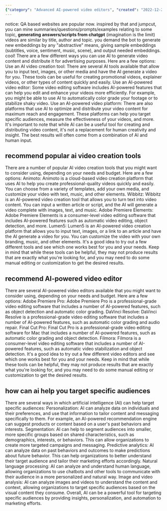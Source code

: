 ```yaml
---
{"category": "Advanced AI-powered video editors", "created": "2022-12-28T12:20:53.313Z", "date": "2022-12-28 12:20:53", "description": "AI tools like Animoto enable the creation of targeted audience strategies with human input, while advanced AI-powered video editors such as Adobe Premiere Pro, DaVinci Resolve, and Final Cut Pro provide personalized marketing campaigns and messaging.", "modified": "2022-12-28T18:34:47.377Z", "tags": ["AI", "Animoto", "Targeted audience strategies", "Video editors", "Adobe Premiere Pro", "DaVinci Resolve", "Final Cut Pro"], "title": "how to use ai to generate video, distribute them and advertise"}
---
```

notice: QA based websites are popular now. inspired by that and jumpcut, you can mine summaries/questions/prompts/examples relating to some topic, **generating answers/scripts from chatgpt** (imagination is the limit)
videos are similar by title, author and topic. you demand the bot to generate new embeddings by any "abstractive" means, giving sample embeddings (subtitles, voice, sentiment, music, scene), and output needed embeddings. cool!
There are a few different ways you can use AI to generate video content and distribute it for advertising purposes. Here are a few options:
Use an AI video creation tool: There are several AI tools available that allow you to input text, images, or other media and have the AI generate a video for you. These tools can be useful for creating promotional videos, explainer videos, or other types of content quickly and easily.
Use an AI-powered video editor: Some video editing software includes AI-powered features that can help you edit and enhance your videos more efficiently. For example, you might be able to use AI to automatically color grade your footage or to stabilize shaky video.
Use an AI-powered video platform: There are also platforms that use AI to optimize and distribute your video content for maximum reach and engagement. These platforms can help you target specific audiences, measure the effectiveness of your videos, and more.
It's important to note that while AI can be a useful tool for creating and distributing video content, it's not a replacement for human creativity and insight. The best results will often come from a combination of AI and human input.
## recommend popular ai video creation tools
There are a number of popular AI video creation tools that you might want to consider using, depending on your needs and budget. Here are a few options:
Animoto: Animoto is a cloud-based video creation platform that uses AI to help you create professional-quality videos quickly and easily. You can choose from a variety of templates, add your own media, and customize your video with text, music, and other elements.
Wibbitz: Wibbitz is an AI-powered video creation tool that allows you to turn text into video content. You can input a written article or script, and the AI will generate a video complete with images, text, and music.
Adobe Premiere Elements: Adobe Premiere Elements is a consumer-level video editing software that includes AI-powered features such as automatic video editing, object detection, and more.
Lumen5: Lumen5 is an AI-powered video creation platform that allows you to input text, images, or a link to an article and have the AI generate a video for you. You can customize the video with your own branding, music, and other elements.
It's a good idea to try out a few different tools and see which one works best for you and your needs. Keep in mind that while these tools can be helpful, they may not produce results that are exactly what you're looking for, and you may need to do some manual editing or customization to get the desired results.
## recommend AI-powered video editor
There are several AI-powered video editors available that you might want to consider using, depending on your needs and budget. Here are a few options:
Adobe Premiere Pro: Adobe Premiere Pro is a professional-grade video editing software that includes a number of AI-powered features, such as object detection and automatic color grading.
DaVinci Resolve: DaVinci Resolve is a professional-grade video editing software that includes a number of AI-powered features, such as automatic color grading and audio repair.
Final Cut Pro: Final Cut Pro is a professional-grade video editing software for Mac that includes a number of AI-powered features, such as automatic color grading and object detection.
Filmora: Filmora is a consumer-level video editing software that includes a number of AI-powered features, such as automatic video stabilization and object detection.
It's a good idea to try out a few different video editors and see which one works best for you and your needs. Keep in mind that while these tools can be helpful, they may not produce results that are exactly what you're looking for, and you may need to do some manual editing or customization to get the desired results.
## how can ai help you target specific audiences
There are several ways in which artificial intelligence (AI) can help target specific audiences:
Personalization: AI can analyze data on individuals and their preferences, and use that information to tailor content and messaging specifically to them. For example, an AI-powered recommendation engine can suggest products or content based on a user's past behaviors and interests.
Segmentation: AI can help to segment audiences into smaller, more specific groups based on shared characteristics, such as demographics, interests, or behaviors. This can allow organizations to create more targeted campaigns and messaging.
Predictive analytics: AI can analyze data on past behaviors and outcomes to make predictions about future behavior. This can help organizations to better understand their target audience and tailor their marketing efforts accordingly.
Natural language processing: AI can analyze and understand human language, allowing organizations to use chatbots and other tools to communicate with their audience in a more personalized and natural way.
Image and video analysis: AI can analyze images and videos to understand the content and context, allowing organizations to target specific audiences based on the visual content they consume.
Overall, AI can be a powerful tool for targeting specific audiences by providing insights, personalization, and automation to marketing efforts.